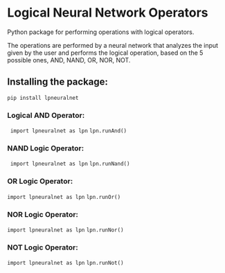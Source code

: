 # Logical Neural Network Operators

Python package for performing operations with logical operators.

The operations are performed by a neural network that analyzes the input given by the user and performs the logical operation, based on the 5 possible ones, AND, NAND, OR, NOR, NOT.

## Installing the package:
 ``` pip install lpneuralnet ```

### Logical AND Operator:
``` import lpneuralnet as lpn```
``` lpn.runAnd() ```

### NAND Logic Operator:
``` import lpneuralnet as lpn```
``` lpn.runNand() ```

### OR Logic Operator:
``` import lpneuralnet as lpn ```
``` lpn.runOr() ```

### NOR Logic Operator:
``` import lpneuralnet as lpn ```
``` lpn.runNor() ```

### NOT Logic Operator:
``` import lpneuralnet as lpn ```
``` lpn.runNot() ```
